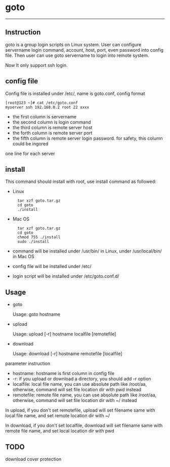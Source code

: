 # goto
---
## Instruction

goto is a group login scripts on Linux system. User can configure servername login command, account, host, port, even password into config file. Then user can use goto servername to login into remote system.

Now It only support ssh login.

## config file

Config file is installed under /etc/, name is goto.conf, config format

	[root@123 ~]# cat /etc/goto.conf
	myserver ssh 192.168.0.2 root 22 xxxx

- the first column is servername
- the second column is login command
- the third column is remote server host
- the forth column is remote server port
- the fifth column is remote server login password. for safety, this column could be ingored

one line for each server

## install

This command should install with root, use install command as followed:

- Linux

		tar xzf goto.tar.gz
		cd goto
		./install

- Mac OS

		tar xzf goto.tar.gz
		cd goto
		chmod 755 ./install
		sudo ./install

- command will be installed under /usr/bin/ in Linux, under /usr/local/bin/ in Mac OS
- config file will be installed under /etc/
- login script will be installed under /etc/goto.conf.d/

## Usage

- goto

	Usage: goto hostname

- upload

	Usage: upload [-r] hostname localfile [remotefile]

- download

	Usage: download [-r] hostname remotefile [localfile]

parameter instruction

- hostname: hostname is first column in config file
- -r: if you upload or download a directory, you should add -r option
- localfile: local file name, you can use absolute path like /root/aa, otherwise, command will set file location dir with pwd instead
- remotefile: remote file name, you can use absolute path like /root/aa, otherwise, command will set file location dir with ~/ instead

In upload, if you don't set remotefile, upload will set filename same with local file name, and set remote location dir with ~/

In download, if you don't set localfile, download will set filename same with remote file name, and set local location dir with pwd

## TODO

download cover protection
